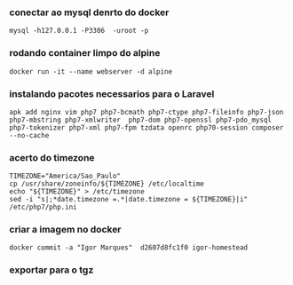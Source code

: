 
### conectar ao mysql denrto do docker
    mysql -h127.0.0.1 -P3306  -uroot -p

### rodando container limpo do alpine

    docker run -it --name webserver -d alpine

### instalando pacotes necessarios para o Laravel
    apk add nginx vim php7 php7-bcmath php7-ctype php7-fileinfo php7-json php7-mbstring php7-xmlwriter  php7-dom php7-openssl php7-pdo_mysql php7-tokenizer php7-xml php7-fpm tzdata openrc php70-session composer --no-cache

### acerto do timezone
    TIMEZONE="America/Sao_Paulo"
    cp /usr/share/zoneinfo/${TIMEZONE} /etc/localtime
    echo "${TIMEZONE}" > /etc/timezone
    sed -i "s|;*date.timezone =.*|date.timezone = ${TIMEZONE}|i" /etc/php7/php.ini

### criar a imagem no docker
    docker commit -a "Igor Marques"  d2607d8fc1f0 igor-homestead

### exportar para o tgz
